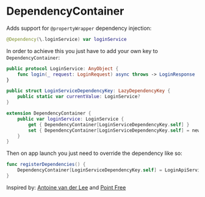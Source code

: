 # DependencyContainer

Adds support for `@propertyWrapper` dependency injection:

```swift
@Dependency(\.loginService) var loginService
```

In order to achieve this you just have to add your own key to `DependencyContainer`:

```swift
public protocol LoginService: AnyObject {
    func login(_ request: LoginRequest) async throws -> LoginResponse
}

public struct LoginServiceDependencyKey: LazyDependencyKey {
    public static var currentValue: LoginService?
}

extension DependencyContainer {
    public var loginService: LoginService {
        get { DependencyContainer[LoginServiceDependencyKey.self] }
        set { DependencyContainer[LoginServiceDependencyKey.self] = newValue }
    }
}
```

Then on app launch you just need to override the dependency like so:

```swift
func registerDependencies() {
    DependencyContainer[LoginServiceDependencyKey.self] = LoginApiService()
}
```

Inspired by: [Antoine van der Lee](https://www.avanderlee.com/swift/dependency-injection/) and [Point Free](https://github.com/pointfreeco/swift-composable-architecture/tree/main/Sources/Dependencies)
